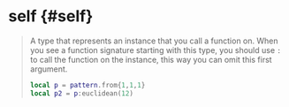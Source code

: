 # self {#self}  
> A type that represents an instance that you call a function on. When you see a function signature starting with this type, you should use `:` to call the function on the instance, this way you can omit this first argument.
> ```lua
> local p = pattern.from{1,1,1}
> local p2 = p:euclidean(12)
> ```  

